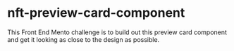 # nft-preview-card-component
This Front End Mento challenge is to build out this preview card component and get it looking as close to the design as possible.
